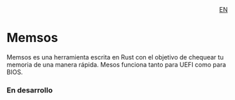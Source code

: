 <div align="right"><a href="./README_EN.md">EN</a></div>

# Memsos

Memsos es una herramienta escrita en Rust con el objetivo de chequear tu memoria de una manera rápida. Mesos funciona tanto para UEFI como para BIOS.

### En desarrollo
